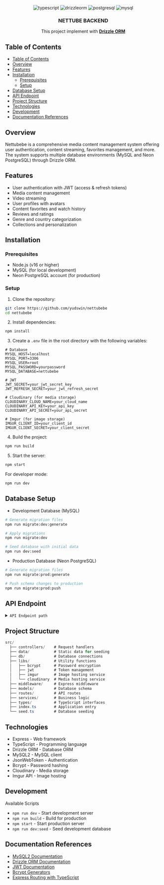 <div align="center">
  
  <div>
    <img src="https://img.shields.io/badge/-TypeScript-black?style=for-the-badge&logoColor=white&logo=typescript&color=3178C6" alt="typescript" />
    <img src="https://img.shields.io/badge/-drizzle-black?style=for-the-badge&logoColor=C5F74F&logo=drizzle&color=000000" alt="drizzleorm" />
    <img src="https://img.shields.io/badge/-PostgreSQL-black?style=for-the-badge&logoColor=white&logo=postgresql&color=4169E1" alt="postgresql" />
    <img src="https://img.shields.io/badge/-MySQL-black?style=for-the-badge&logoColor=white&logo=mysql&color=4479A1" alt="mysql" />
  </div>

  <h3 align="center">NETTUBE BACKEND</h3>

   <div align="center">
     This project implement with <a href="https://orm.drizzle.team/" target="_blank"><b>Drizzle ORM</b></a> 
    </div>
</div>

## Table of Contents
- [Table of Contents](#table-of-contents)
- [Overview](#overview)
- [Features](#features)
- [Installation](#installation)
  - [Prerequisites](#prerequisites)
  - [Setup](#setup)
- [Database Setup](#database-setup)
- [API Endpoint](#api-endpoint)
- [Project Structure](#project-structure)
- [Technologies](#technologies)
- [Development](#development)
- [Documentation References](#documentation-references)

## Overview
Nettubebe is a comprehensive media content management system offering user authentication, content streaming, favorites management, and more. The system supports multiple database environments (MySQL and Neon PostgreSQL) through Drizzle ORM.

## Features
- User authentication with JWT (access & refresh tokens)
- Media content management
- Video streaming
- User profiles with avatars
- Content favorites and watch history
- Reviews and ratings
- Genre and country categorization
- Collections and personalization

## Installation

### Prerequisites
- Node.js (v16 or higher)
- MySQL (for local development)
- Neon PostgreSQL account (for production)

### Setup

1. Clone the repository:
```bash
git clone https://github.com/yudswin/nettubebe
cd nettubebe
```

2. Install dependencies:
```bash
npm install
```

3. Create a `.env` file in the root directory with the following variables:
```env
# Database
MYSQL_HOST=localhost
MYSQL_PORT=3306
MYSQL_USER=root
MYSQL_PASSWORD=yourpassword
MYSQL_DATABASE=nettubebe

# JWT
JWT_SECRET=your_jwt_secret_key
JWT_REFRESH_SECRET=your_jwt_refresh_secret

# Cloudinary (for media storage)
CLOUDINARY_CLOUD_NAME=your_cloud_name
CLOUDINARY_API_KEY=your_api_key
CLOUDINARY_API_SECRET=your_api_secret

# Imgur (for image storage)
IMGUR_CLIENT_ID=your_client_id
IMGUR_CLIENT_SECRET=your_client_secret

```
4. Build the project:
```bash
npm run build
```

5. Start the server:
```bash
npm start
```

For developer mode:
```bash
npm run dev
```

## Database Setup
- Development Database (MySQL)
```bash
# Generate migration files
npm run migrate:dev:generate

# Apply migrations
npm run migrate:dev

# Seed database with initial data
npm run dev:seed
```
- Production Database (Neon PostgreSQL)
```bash
# Generate migration files
npm run migrate:prod:generate

# Push schema changes to production
npm run migrate:prod:push
```

## API Endpoint
<details>
<summary><code>API Endpoint path</code></summary>

```md
### User & Authentication
- `POST /api/user/auth/register` - Register a new user
- `POST /api/user/auth/login` - Login user
- `GET /api/user/getAll` - Get all users (admin only)
- `GET /api/user/me` - Get current user profile
- `PUT /api/user/update/:id` - Update user information
- `DELETE /api/user/delete/:id` - Delete user account

### User Avatar
- `POST /api/user/avatar/upload` - Upload user avatar
- `DELETE /api/user/avatar/delete` - Delete user avatar

### Watch History
- `POST /api/user/history` - Add media to watch history
- `GET /api/user/:userId` - Get user's watch history
- `GET /api/user/:userId/media/:mediaId` - Get specific history entry
- `GET /api/user/media/:mediaId` - Get all users who watched a media
- `PATCH /api/user/:userId/media/:mediaId` - Update watch history (progress)
- `DELETE /api/user/:userId/media/:mediaId` - Remove item from watch history

### Favorites
- `POST /api/user/favorite` - Add content to favorites
- `GET /api/user/:userId` - Get user's favorites
- `GET /api/user/:userId/content/:contentId` - Check if content is favorited
- `GET /api/user/content/:contentId` - Get all users who favorited a content
- `DELETE /api/user/:userId/content/:contentId` - Remove content from favorites

### Media Management
- `POST /api/media/upload/:contentId` - Upload video for content
- `GET /api/media/:contentId` - Get all media for content
- `GET /api/media/record/:mediaId` - Get specific video record (admin)
- `PUT /api/media/update/:mediaId` - Update video record (admin)
- `DELETE /api/media/delete/:mediaId` - Delete media (admin)

### Streaming
- `GET /v1/watch/:videoId` - Get streaming URLs for a video
- `GET /v1/manifest/:videoId` - Proxy HLS manifest file

### Content
- `POST /content` - Create new content
- `GET /content/list` - List all content
- `GET /content/:id` - Get content by ID
- `GET /content/slug/:slug` - Get content by slug
- `PATCH /content/:id` - Update content
- `DELETE /content/:id` - Delete content
- `GET /content/v1/search` - Search content

### Content Genres
- `POST /content/:contentId/genres` - Add genres to content
- `GET /content/:contentId/genres` - Get genres for content
- `DELETE /content/:contentId/genres` - Remove genres from content
- `PUT /content/:contentId/genres` - Set genres for content

### Content Countries
- `POST /content/:contentId/countries` - Add countries to content
- `GET /content/:contentId/countries` - Get countries for content
- `DELETE /content/:contentId/countries` - Remove countries from content
- `PUT /content/:contentId/countries` - Set countries for content

### Genres
- `POST /content/genre` - Create new genre
- `GET /content/genre/list` - List all genres
- `GET /content/genre/:id` - Get genre by ID
- `GET /content/genre/slug/:slug` - Get genre by slug
- `PATCH /content/genre/:id` - Update genre
- `DELETE /content/genre/:id` - Delete genre

### Countries
- `POST /content/country` - Create new country
- `GET /content/country/list` - List all countries
- `GET /content/country/:id` - Get country by ID
- `GET /content/country/code/:code` - Get country by code
- `GET /content/country/slug/:slug` - Get country by slug
- `PATCH /content/country/:id` - Update country
- `DELETE /content/country/:id` - Delete country

### Cast
- `POST /content/cast/:contentId` - Add cast to content
- `GET /content/cast/:contentId` - Get cast for content
- `GET /content/cast/v1/:personId` - Get content for actor
- `DELETE /content/cast/:contentId` - Remove cast from content
- `PUT /content/cast/:contentId` - Set cast for content

### Directors
- `POST /content/director/:contentId` - Add directors to content
- `GET /content/director/:contentId` - Get directors for content
- `GET /content/director/v1/:personId` - Get content directed by person
- `DELETE /content/director/:contentId` - Remove directors from content
- `PUT /content/director/:contentId` - Set directors for content

### Person
- `POST /person` - Create new person
- `GET /person/list` - List all persons
- `GET /person/:id` - Get person by ID
- `GET /person/slug/:slug` - Get person by slug
- `PATCH /person/:id` - Update person
- `DELETE /person/:id` - Delete person
- `GET /person/v1/search` - Search for people

### Person Departments
- `POST /person/:id/departments` - Add departments to person
- `GET /person/:id/departments` - Get person's departments
- `DELETE /person/:id/departments` - Remove departments from person
- `PUT /person/:id/departments` - Set departments for person

### Departments
- `POST /department` - Create new department
- `GET /department/list` - List all departments
- `GET /department/:id` - Get department by ID
- `GET /department/slug/:slug` - Get department by slug
- `PATCH /department/:id` - Update department
- `DELETE /department/:id` - Delete department
- `GET /department/v1/search` - Search departments

### Reviews
- `POST /review` - Create new review
- `GET /review` - Get all reviews
- `GET /review/:id` - Get review by ID
- `GET /review/user/:userId` - Get all reviews by user
- `GET /review/content/:contentId` - Get all reviews for content
- `PATCH /review/:id` - Update review
- `DELETE /review/:id` - Delete review

### Collections
- `POST /collection` - Create new collection
- `GET /collection/list` - List all collections
- `GET /collection/:id` - Get collection by ID
- `GET /collection/slug/:slug` - Get collection by slug
- `PATCH /collection/:id` - Update collection
- `DELETE /collection/:id` - Delete collection

### Collection Contents
- `POST /collection/:collectionId/contents/:contentId` - Add content to collection
- `GET /collection/:collectionId/contents` - Get all content in collection
- `PUT /collection/:collectionId/contents/:contentId/rank` - Update content rank in collection
- `DELETE /collection/:collectionId/contents/:contentId` - Remove content from collection
```
</details>

## Project Structure
```c#
src/
  ├── controllers/    # Request handlers
  ├── data/           # Static data for seeding
  ├── db/             # Database connections
  ├── libs/           # Utility functions
  │   ├── bcrypt      # Password encryption
  │   ├── jwt         # Token management
  │   ├── imgur       # Image hosting service
  │   └── cloudinary  # Media hosting service
  ├── middleware/     # Express middleware
  ├── models/         # Database schema
  ├── routes/         # API routes
  ├── services/       # Business logic
  ├── types/          # TypeScript interfaces
  ├── index.ts        # Application entry
  └── seed.ts         # Database seeding
```

## Technologies
- Express - Web framework
- TypeScript - Programming language
- Drizzle ORM - Database ORM
- MySQL2 - MySQL client
- JsonWebToken - Authentication
- Bcrypt - Password hashing
- Cloudinary - Media storage
- Imgur API - Image hosting

## Development
Available Scripts
- `npm run dev` - Start development server
- `npm run build` - Build for production
- `npm start` - Start production server
- `npm run dev:seed` - Seed development database

## Documentation References
- [MySQL2 Documentation](https://sidorares.github.io/node-mysql2/docs)
- [Drizzle ORM Documentation](https://orm.drizzle.team/docs/get-started-mysql)
- [JWT Documentation](https://jwt.io/)
- [Bcrypt Generators](https://bcrypt-generator.com/)
- [Express Routing with TypeScript](https://dev.to/sulistef/how-to-set-up-routing-in-an-expressjs-project-using-typescript-51ib)
